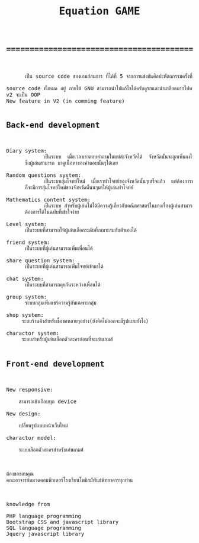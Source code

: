 <pre>
<h1><p align="center">Equation GAME</p></h1>
<h2><p align="center">=========================================</p></h2>

      เป็น source code ของเกมส์สมการ ที่ได้ที่ 5 จากการแข่งขันศิลปะหัตถกรรมครั้งที่ 65 ครับผม

source code ทั้งหมด อยู่ ภายใต้ GNU สามารถนำไปแก้ไขได้ครับดูรกและน่าเกลียดมากไปหน่อย ก็ขออภัยด้วยครับ
v2 จะเป็น OOP
New feature in V2 (in comming feature)

<h2>Back-end development</h2>

Diary system:
            เป็นระบบ  เมื่อเวลาเราตอบคำถามในแต่ล่ะจังหวัดได้  จังหวัดนั้นจะถูกเพิ่มลงใน diary ของผู้เล่น 
      ซึ่งผู้เล่นสามารถ มาดูเนื้อหาของคำตอบนั้นๆได้เลย
      
Random questions system:
            เป็นระบบสุ่มโจทย์ใหม่  เมื่อเราทำโจทย์ของจังหวัดนั้นๆเสร็จแล้ว  แต่ต้องการทำโจทย์ที่เกี่ยวกับจังหวัดเดิม 
      ก็จะมีการสุ่มโจทย์ใหม่ของจังหวัดนั้นนๆมาให้ผู้เล่นทำโจทย์
      
Mathematics content system:
            เป็นระบบ สำหรับผู้เล่นไม่ได้มีความรู้เกี่ยวกับคณิตศาสตร์ในบางเรื่องผู้เล่นสามารถเปิดอ่านเนื้อหาบทเรียนที่
      ต้องการได้ในฉบับที่เข้าใจง่าย

Level system:
      เป็นระบบที่สามารถให้ผู้เล่นเลือกระดับที่เหมาะสมกับตัวเองได้  
      
friend system:
      เป็นระบบที่ผู้เล่นสามารถเพิ่มเพื่อนได้
      
share question system:
      เป็นระบบที่ผู้เล่นสามารถเพิ่มโจทย์เข้ามาได้

chat system:
      เป็นระบบที่สามารถคุยกันระหว่างเพื่อนได้

group system:
      ระบบกลุ่มเพิ่มแชร์ความรู้กันเฉพาะกลุ่ม

shop system:
     ระบบร้านค้าสำหรับซื้อขอหลายๆอย่าง(ยังคิดไม่ออกจะมีรูปแบบยังไง)
     
charactor system:
     ระบบสำหรับผู้เล่นเลือกตัวละครก่อนที่จะเล่นเกมส์
      
<h2>Front-end development</h2>

New responsive:<br>
    สามารถเข้าเกือบทุก device

New design:<br>
    เปลี่ยนรูปแบบหน้าเว็บใหม่
   
charactor model:<br>
    ระบบเลือกตัวละครสำหรับเล่นเกมส์
    
    
    
ต้องขอขอบคุณ
คณะอาจารย์หมวดคอมพิวเตอร์โรงเรียนโพธิสมัพันธ์พิทยาคารทุกท่าน



knowledge from

PHP language programming 
Bootstrap CSS and javascript library
SQL language programming 
Jquery javascript library
</pre>
